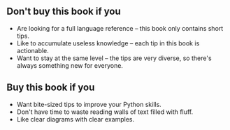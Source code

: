 ## Don't buy this book if you

 - Are looking for a full language reference – this book only contains short tips.
 - Like to accumulate useless knowledge – each tip in this book is actionable.
 - Want to stay at the same level – the tips are very diverse, so there's always something new for everyone.


## Buy this book if you

 - Want bite-sized tips to improve your Python skills.
 - Don't have time to waste reading walls of text filled with fluff.
 - Like clear diagrams with clear examples.
